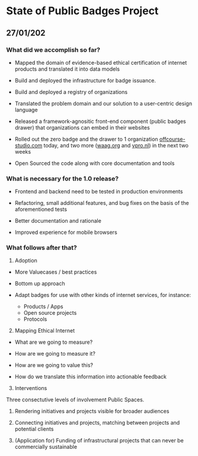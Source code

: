 State of Public Badges Project
==============================

## 27/01/202

### What did we accomplish so far?

+ Mapped the domain of evidence-based ethical certification of internet 
  products and translated it into data models

+ Build and deployed the infrastructure for badge issuance.

+ Build and deployed a registry of organizations

+ Translated the problem domain and our solution to a user-centric design 
  language 

+ Released a framework-agnositic front-end component (public badges drawer) 
  that organizations can embed in their websites 

+ Rolled out the zero badge and the drawer to 1 organization
  [offcourse-studio.com](offcourse-studio.com) today, and two
  more ([waag.org](https://waag.org) and [vpro.nl](https://vpro.nl)) in the 
  next two weeks

+ Open Sourced the code along with core documentation and tools

### What is necessary for the 1.0 release?

+ Frontend and backend need to be tested in production environments

+ Refactoring, small additional features, and bug fixes on the basis 
  of the aforementioned tests

+ Better documentation and rationale

+ Improved experience for mobile browsers


### What follows after that?

1. Adoption 

+ More Valuecases / best practices

+ Bottom up approach

+ Adapt badges for use with other kinds of internet services, for instance:
  - Products / Apps
  - Open source projects
  - Protocols


2. Mapping Ethical Internet

+ What are we going to measure?

+ How are we going to measure it?

+ How are we going to value this?


+ How do we translate this information into actionable feedback


3. Interventions

Three consectutive levels of involvement Public Spaces.

1. Rendering initiatives and projects visible for broader audiences

2. Connecting initiatives and projects, matching between projects and potential
   clients 

3. (Application for) Funding of infrastructural projects that can never be
   commercially sustainable
